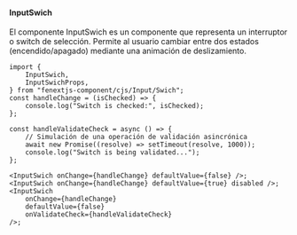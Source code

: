 #### InputSwich

El componente InputSwich es un componente que representa un interruptor o switch de selección. Permite al usuario cambiar entre dos estados (encendido/apagado) mediante una animación de deslizamiento.

```tsx
import {
    InputSwich,
    InputSwichProps,
} from "fenextjs-component/cjs/Input/Swich";
const handleChange = (isChecked) => {
    console.log("Switch is checked:", isChecked);
};

const handleValidateCheck = async () => {
    // Simulación de una operación de validación asincrónica
    await new Promise((resolve) => setTimeout(resolve, 1000));
    console.log("Switch is being validated...");
};

<InputSwich onChange={handleChange} defaultValue={false} />;
<InputSwich onChange={handleChange} defaultValue={true} disabled />;
<InputSwich
    onChange={handleChange}
    defaultValue={false}
    onValidateCheck={handleValidateCheck}
/>;
```
